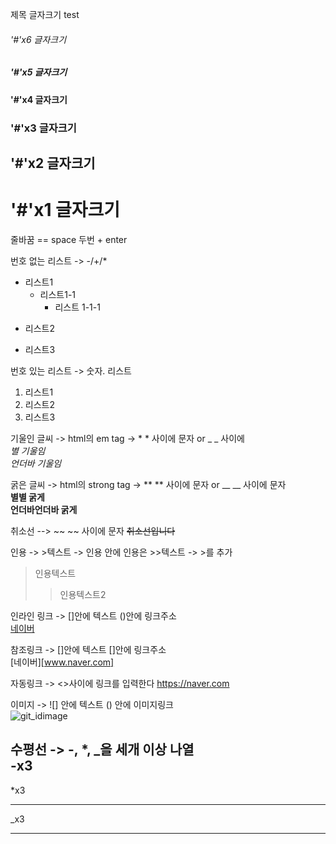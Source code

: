 제목 글자크기 test
###### '#'x6 글자크기
##### '#'x5 글자크기
#### '#'x4 글자크기
### '#'x3 글자크기
## '#'x2 글자크기
# '#'x1 글자크기

줄바꿈 == space 두번 + enter  
  
번호 없는 리스트 -> -/+/* 
- 리스트1
  - 리스트1-1
    - 리스트 1-1-1
+ 리스트2
* 리스트3
  
번호 있는 리스트 -> 숫자. 리스트
1. 리스트1
2. 리스트2
3. 리스트3
  
기울인 글씨 -> html의 em tag -> * * 사이에 문자 or _ _ 사이에  
*별 기울임*  
_언더바 기울임_

굵은 글씨 -> html의 strong tag -> ** ** 사이에 문자 or __ __ 사이에 문자  
**별별 굵게**  
__언더바언더바 굵게__
  
취소선 --> ~~ ~~ 사이에 문자
~~취소선입니다~~  
  
인용 -> >텍스트 -> 인용 안에 인용은 >>텍스트 -> >를 추가
> 인용텍스트
>> 인용텍스트2
  
인라인 링크 -> []안에 텍스트 ()안에 링크주소  
[네이버](www.naver.com)  

참조링크 -> []안에 텍스트 []안에 링크주소  
[네이버][www.naver.com]

자동링크 -> <>사이에 링크를 입력한다
<https://naver.com>
  
이미지 -> ![] 안에 텍스트 () 안에 이미지링크  
![git_idimage](https://avatars2.githubusercontent.com/u/19788095?s=96&v=4)
  
수평선 -> -, *, _을 세개 이상 나열  
-x3   
---  
*x3  
***  
_x3  
___  
